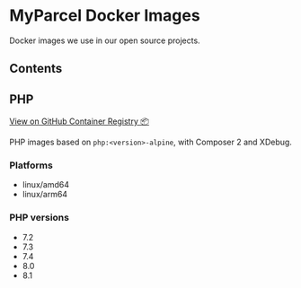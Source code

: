 # MyParcel Docker Images

Docker images we use in our open source projects.

## Contents

## PHP

[View on GitHub Container Registry 📦](https://ghcr.io/myparcelnl/php-xd)

PHP images based on `php:<version>-alpine`, with Composer 2 and XDebug.

### Platforms

- linux/amd64
- linux/arm64

### PHP versions

- 7.2
- 7.3
- 7.4
- 8.0
- 8.1
